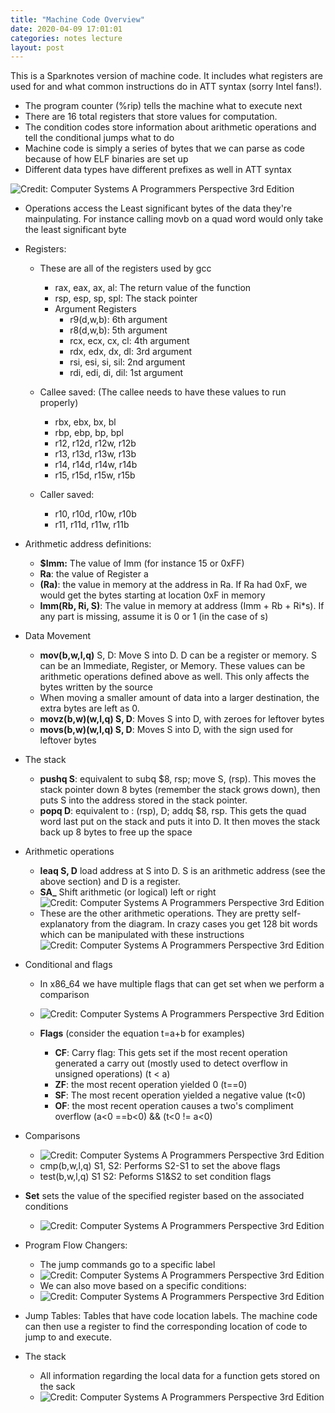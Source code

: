 ```yaml
---
title: "Machine Code Overview"
date: 2020-04-09 17:01:01
categories: notes lecture
layout: post
---
```


This is a Sparknotes version of machine code. It includes what registers are used for and what common instructions do in ATT syntax (sorry Intel fans!).
-   The program counter (%rip) tells the machine what to execute next
-   There are 16 total registers that store values for computation.
-   The condition codes store information about arithmetic operations and tell the conditional jumps what to do
-   Machine code is simply a series of bytes that we can parse as code because of how ELF binaries are set up
-   Different data types have different prefixes as well in ATT syntax

![Credit:   
Computer Systems A Programmers Perspective 3rd Edition](https://raw.githubusercontent.com/Kdoje/CS4401-notes/master/assets/machine-code/data_types.png)

-   Operations access the Least significant bytes of the data they're mainpulating. For instance calling movb on a quad word would only take the least significant byte
-   Registers:
	-   These are all of the registers used by gcc
		-   rax, eax, ax, al: The return value of the function
		-   rsp, esp, sp, spl: The stack pointer
		-   Argument Registers
			-   r9(d,w,b): 6th argument
			-   r8(d,w,b): 5th argument
			-   rcx, ecx, cx, cl: 4th argument
			-   rdx, edx, dx, dl: 3rd argument
			-   rsi, esi, si, sil: 2nd argument
			-   rdi, edi, di, dil: 1st argument

	-   Callee saved: (The callee needs to have these values to run properly)

		-   rbx, ebx, bx, bl
		-   rbp, ebp, bp, bpl
		-   r12, r12d, r12w, r12b
		-   r13, r13d, r13w, r13b
		-   r14, r14d, r14w, r14b
		-   r15, r15d, r15w, r15b

	-   Caller saved:

		-   r10, r10d, r10w, r10b
		-   r11, r11d, r11w, r11b

-   Arithmetic address definitions:
	-   **$Imm:** The value of Imm (for instance 15 or 0xFF)
	-   **Ra**: the value of Register a
	-   **(Ra)**: the value in memory at the address in Ra. If Ra had 0xF, we would get the bytes starting at location 0xF in memory
	-   **Imm(Rb, Ri, S)**: The value in memory at address (Imm + Rb + Ri*s). If any part is missing, assume it is 0 or 1 (in the case of s)

-   Data Movement

	-   **mov(b,w,l,q)** S, D: Move S into D. D can be a register or memory. S can be an Immediate, Register, or Memory. These values can be arithmetic operations defined above as well. This only affects the bytes written by the source
	-   When moving a smaller amount of data into a larger destination, the extra bytes are left as 0.
	-   **movz(b,w)(w,l,q) S, D**: Moves S into D, with zeroes for leftover bytes
	-   **movs(b,w)(w,l,q) S, D**: Moves S into D, with the sign used for leftover bytes

-   The stack
	-   **pushq S**: equivalent to subq $8, rsp; move S, (rsp).  This moves the stack pointer down 8 bytes (remember the stack grows down), then puts S into the address stored in the stack pointer.
	-   **popq D**: equivalent to : (rsp), D; addq $8, rsp. This gets the quad word last put on the stack and puts it into D. It then moves the stack back up 8 bytes to free up the space

-   Arithmetic operations
	-   **leaq S, D** load address at S into D. S is an arithmetic address (see the above section) and D is a register.
	-   **SA_** Shift arithmetic (or logical) left or right
![Credit:   
Computer Systems A Programmers Perspective 3rd Edition](https://raw.githubusercontent.com/Kdoje/CS4401-notes/master/assets/machine-code/arith_ops.png)
	- These are the other arithmetic operations. They are pretty self-explanatory from the diagram. In crazy cases you get 128 bit words which can be manipulated with these instructions
![Credit:   
Computer Systems A Programmers Perspective 3rd Edition](https://raw.githubusercontent.com/Kdoje/CS4401-notes/master/assets/machine-code/full_arith_ops.png)

-   Conditional and flags

	-   In x86_64 we have multiple flags that can get set when we perform a comparison
	- ![Credit:   
Computer Systems A Programmers Perspective 3rd Edition](https://raw.githubusercontent.com/Kdoje/CS4401-notes/master/assets/machine-code/flags.png)

	-   **Flags** (consider the equation t=a+b for examples)
		-   **CF**: Carry flag: This gets set if the most recent operation generated a carry out (mostly used to detect overflow in unsigned operations) (t < a)
		-   **ZF**: the most recent operation yielded 0 (t==0)
		-   **SF**: The most recent operation yielded a negative value (t<0)
		-   **OF**: the most recent operation causes a two's compliment overflow (a<0 ==b<0) && (t<0 != a<0)

- Comparisons
	- ![Credit:   
Computer Systems A Programmers Perspective 3rd Edition](https://raw.githubusercontent.com/Kdoje/CS4401-notes/master/assets/machine-code/comparisons.png)
	-   cmp(b,w,l,q) S1, S2: Performs S2-S1 to set the above flags
	-  	test(b,w,l,q) S1 S2: Peforms S1&S2 to set condition flags

- **Set** sets the value of the specified register based on the associated conditions
	- ![Credit:   
Computer Systems A Programmers Perspective 3rd Edition](https://raw.githubusercontent.com/Kdoje/CS4401-notes/master/assets/machine-code/set_instructions.png)
- Program Flow Changers:
	- The jump commands go to a specific label
	-   ![Credit:   
Computer Systems A Programmers Perspective 3rd Edition](https://raw.githubusercontent.com/Kdoje/CS4401-notes/master/assets/machine-code/jump_instructions.png)
	- We can also move based on a specific conditions:
	- ![Credit:   
Computer Systems A Programmers Perspective 3rd Edition](https://raw.githubusercontent.com/Kdoje/CS4401-notes/master/assets/machine-code/move_instructions.png)
-   Jump Tables: Tables that have code location labels. The machine code can then use a register to find the corresponding location of code to jump to and execute.
-   The stack
	-   All information regarding the local data for a function gets stored on the sack
	- ![Credit:   
Computer Systems A Programmers Perspective 3rd Edition](https://raw.githubusercontent.com/Kdoje/CS4401-notes/master/assets/machine-code/stack_diagram.png)


